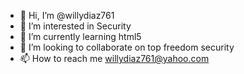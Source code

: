 - 👋 Hi, I’m @willydiaz761
- 👀 I’m interested in Security
- 🌱 I’m currently learning html5
- 💞️ I’m looking to collaborate on top freedom security
- 📫 How to reach me willydiaz761@yahoo.com

<!---
willydiaz761/willydiaz761 is a ✨ special ✨ repository because its `README.md` (this file) appears on your GitHub profile.
You can click the Preview link to take a look at your changes.
--->
